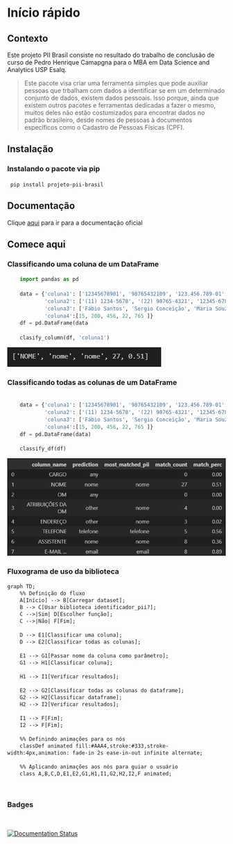 # Início rápido

## Contexto

 Este projeto PII Brasil consiste no resultado do trabalho de conclusão de curso de Pedro Henrique Camapgna para o MBA em Data Science and Analytics USP Esalq. 

> Este pacote visa criar uma ferramenta simples que pode auxiliar pessoas que trbalham com dados a identificar se em um determinado conjunto de dados, existem dados pessoais. Isso porque, ainda que existem outros pacotes e ferramentas dedicadas a fazer o mesmo, muitos deles não estão costumizados para encontrar dados no padrão brasileiro, desde nomes de pessoas à documentos específicos como o Cadastro de Pessoas Físicas (CPF).



## Instalação 

### Instalando o pacote via pip

<code> pip install projeto-pii-brasil </code>

## Documentação

Clique [aqui](https://projeto-pii-brasil.readthedocs.io/en/latest/) para ir para a documentação oficial

## Comece aqui

### Classificando uma coluna de um DataFrame

```python
    import pandas as pd

    data = {'coluna1': ['12345678901', '98765432109', '123.456.789-01', '987.654.321-09', '123.456.789.01'],
            'coluna2': ['(11) 1234-5678', '(22) 98765-4321', '12345-6789', '98765-4321', '11 12345-6789'],
            'coluna3': ['Fábio Santos', 'Sergio Conceição', 'Maria Souza', 'João Rodrigues', 'Richard Tomiaka' ],
            'coluna4':[15, 200, 456, 22, 765 ]}
    df = pd.DataFrame(data

    clasify_column(df, 'coluna1')

```

![](docs\assets\classify_column_result.png)

### Classificando todas as colunas de um DataFrame

```python

    data = {'coluna1': ['12345678901', '98765432109', '123.456.789-01', '987.654.321-09', '123.456.789.01'],
            'coluna2': ['(11) 1234-5678', '(22) 98765-4321', '12345-6789', '98765-4321', '11 12345-6789'],
            'coluna3': ['Fábio Santos', 'Sergio Conceição', 'Maria Souza', 'João Rodrigues', 'Richard Tomiaka' ],
            'coluna4':[15, 200, 456, 22, 765 ]}
    df = pd.DataFrame(data)

    classify_df(df)
```

![](docs\assets\classify_df_result.png)

### Fluxograma de uso da biblioteca

```mermaid
graph TD;
    %% Definição do fluxo
    A[Início] --> B[Carregar dataset];
    B --> C[Usar biblioteca identificador_pii?];
    C -->|Sim| D[Escolher função];
    C -->|Não| F[Fim];
    
    D --> E1[Classificar uma coluna];
    D --> E2[Classificar todas as colunas];
    
    E1 --> G1[Passar nome da coluna como parâmetro];
    G1 --> H1[Classificar coluna];
    
    H1 --> I1[Verificar resultados];

    E2 --> G2[Classificar todas as colunas do dataframe];
    G2 --> H2[Classificar dataframe];
    H2 --> I2[Verificar resultados];

    I1 --> F[Fim];
    I2 --> F[Fim];

    %% Definindo animações para os nós
    classDef animated fill:#AAA4,stroke:#333,stroke-width:4px,animation: fade-in 2s ease-in-out infinite alternate;

    %% Aplicando animações aos nós para guiar o usuário
    class A,B,C,D,E1,E2,G1,H1,I1,G2,H2,I2,F animated;

```
 <br>

### Badges
<br>

[![Documentation Status](https://readthedocs.org/projects/projeto-pii-brasil/badge/?version=latest)](https://projeto-pii-brasil.readthedocs.io/en/latest/?badge=latest)